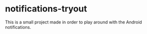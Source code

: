 # notifications-tryout
This is a small project made in order to play around with the Android notifications.
